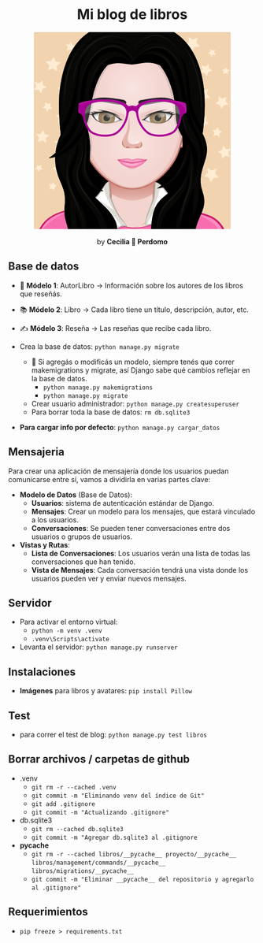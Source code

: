 <h1 align="center">Mi blog de libros</h1>
<p align="center"><img src="myAvatar.png" width: "40%"></p>
<p align="center">by <b>Cecilia 💛 Perdomo</b></p>


## Base de datos
- 📘 **Módelo 1**: AutorLibro → Información sobre los autores de los libros que reseñás.
- 📚 **Módelo 2**: Libro → Cada libro tiene un título, descripción, autor, etc.
- ✍️ **Módelo 3**: Reseña → Las reseñas que recibe cada libro.

- Crea la base de datos: `python manage.py migrate`
    - 🧠 Si agregás o modificás un modelo, siempre tenés que correr makemigrations y migrate, así Django sabe qué cambios reflejar en la base de datos.
        - `python manage.py makemigrations`
        - `python manage.py migrate`
    - Crear usuario administrador: `python manage.py createsuperuser`
    - Para borrar toda la base de datos: `rm db.sqlite3`
- **Para cargar info por defecto**: `python manage.py cargar_datos`

## Mensajeria
Para crear una aplicación de mensajería donde los usuarios puedan comunicarse entre sí, vamos a dividirla en varias partes clave:

- **Modelo de Datos** (Base de Datos):
    - **Usuarios**: sistema de autenticación estándar de Django.
    - **Mensajes**: Crear un modelo para los mensajes, que estará vinculado a los usuarios.
    - **Conversaciones**: Se pueden tener conversaciones entre dos usuarios o grupos de usuarios.
- **Vistas y Rutas**:
    - **Lista de Conversaciones**: Los usuarios verán una lista de todas las conversaciones que han tenido.
    - **Vista de Mensajes**: Cada conversación tendrá una vista donde los usuarios pueden ver y enviar nuevos mensajes.

## Servidor
- Para activar el entorno virtual: 
    - `python -m venv .venv`
    - `.venv\Scripts\activate`
- Levanta el servidor: `python manage.py runserver`

## Instalaciones
- **Imágenes** para libros y avatares: `pip install Pillow`

## Test 
- para correr el test de blog: `python manage.py test libros`

## Borrar archivos / carpetas de github
- .venv
    - `git rm -r --cached .venv`
    - `git commit -m "Eliminando venv del índice de Git"`
    - `git add .gitignore`
    - `git commit -m "Actualizando .gitignore"`
- db.sqlite3
    - `git rm --cached db.sqlite3`
    - `git commit -m "Agregar db.sqlite3 al .gitignore`
- __pycache__
    - `git rm -r --cached libros/__pycache__ proyecto/__pycache__ libros/management/commands/__pycache__ libros/migrations/__pycache__`
    - `git commit -m "Eliminar __pycache__ del repositorio y agregarlo al .gitignore"`

## Requerimientos
- `pip freeze > requirements.txt`
